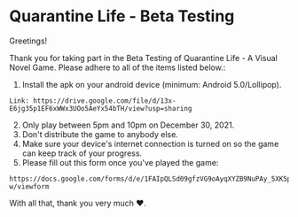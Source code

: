 # Quarantine Life - Beta Testing

Greetings!

Thank you for taking part in the Beta Testing of Quarantine Life - A Visual Novel Game. Please adhere to all of the items listed below.:

1. Install the apk on your android device (minimum: Android 5.0/Lollipop).
```
Link: https://drive.google.com/file/d/13x-E6jg35p1EF6xWWx3UOo5AeYx54bTH/view?usp=sharing
```
2. Only play between 5pm and 10pm on December 30, 2021.
3. Don't distribute the game to anybody else.
4. Make sure your device's internet connection is turned on so the game can keep track of your progress.
5. Please fill out this form once you've played the game:
```
https://docs.google.com/forms/d/e/1FAIpQLSd09gfzVG9oAyqXYZB9NuPAy_5XK5p4zpGTBix_dv6znsI0-w/viewform
```

With all that, thank you very much ❤.
